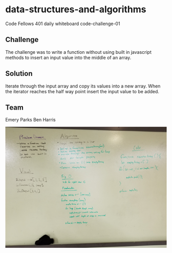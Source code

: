 # data-structures-and-algorithms
Code Fellows 401 daily whiteboard code-challenge-01

## Challenge
The challenge was to write a function without using built in javascript methods to insert an input value into the middle of an array.

## Solution 
Iterate through the input array and copy its values into a new array. When the iterator reaches the half way point insert the input value to be added. 

## Team
Emery Parks
Ben Harris

![Whiteboard](/assets/array-reverse.jpg)
